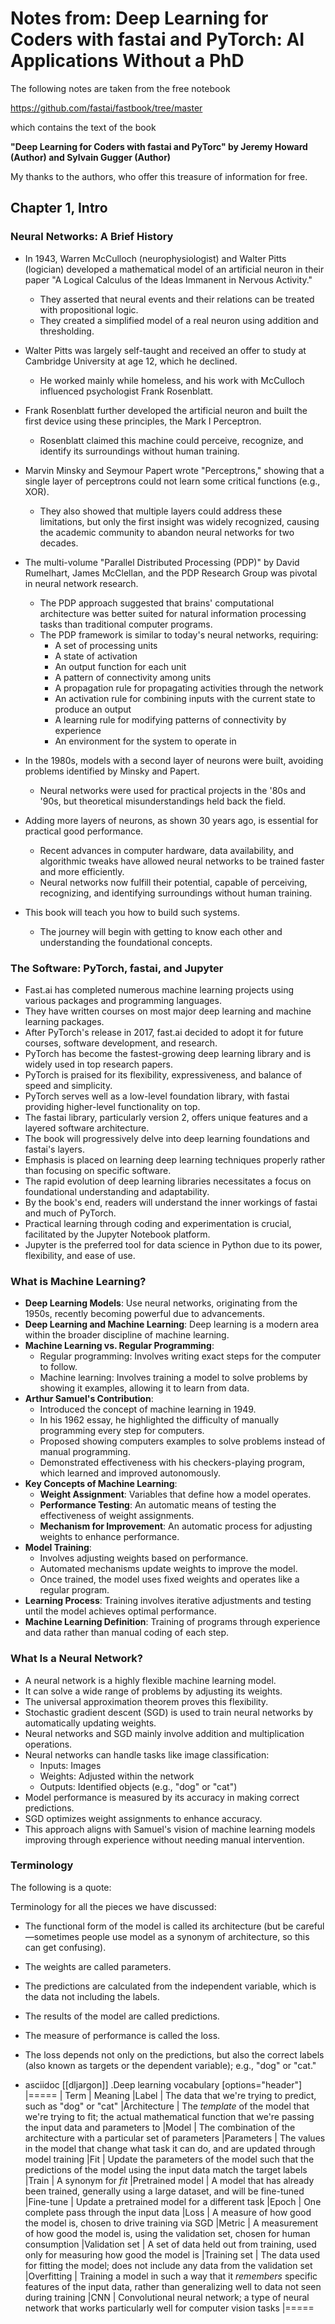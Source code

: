 # Notes from: Deep Learning for Coders with fastai and PyTorch: AI Applications Without a PhD

The following notes are taken from the free notebook

https://github.com/fastai/fastbook/tree/master

which contains the text of the book 

**"Deep Learning for Coders with fastai and PyTorc" 
by Jeremy Howard (Author) and Sylvain Gugger (Author)**

My thanks to the authors, who offer this treasure of information for free.

## Chapter 1, Intro

### Neural Networks: A Brief History

- In 1943, Warren McCulloch (neurophysiologist) and Walter Pitts (logician) developed a mathematical model of an artificial neuron in their paper "A Logical Calculus of the Ideas Immanent in Nervous Activity."
  - They asserted that neural events and their relations can be treated with propositional logic.
  - They created a simplified model of a real neuron using addition and thresholding.

- Walter Pitts was largely self-taught and received an offer to study at Cambridge University at age 12, which he declined.
  - He worked mainly while homeless, and his work with McCulloch influenced psychologist Frank Rosenblatt.

- Frank Rosenblatt further developed the artificial neuron and built the first device using these principles, the Mark I Perceptron.
  - Rosenblatt claimed this machine could perceive, recognize, and identify its surroundings without human training.

- Marvin Minsky and Seymour Papert wrote "Perceptrons," showing that a single layer of perceptrons could not learn some critical functions (e.g., XOR).
  - They also showed that multiple layers could address these limitations, but only the first insight was widely recognized, causing the academic community to abandon neural networks for two decades.

- The multi-volume "Parallel Distributed Processing (PDP)" by David Rumelhart, James McClellan, and the PDP Research Group was pivotal in neural network research.
  - The PDP approach suggested that brains' computational architecture was better suited for natural information processing tasks than traditional computer programs.
  - The PDP framework is similar to today's neural networks, requiring:
    - A set of processing units
    - A state of activation
    - An output function for each unit
    - A pattern of connectivity among units
    - A propagation rule for propagating activities through the network
    - An activation rule for combining inputs with the current state to produce an output
    - A learning rule for modifying patterns of connectivity by experience
    - An environment for the system to operate in

- In the 1980s, models with a second layer of neurons were built, avoiding problems identified by Minsky and Papert.
  - Neural networks were used for practical projects in the '80s and '90s, but theoretical misunderstandings held back the field.

- Adding more layers of neurons, as shown 30 years ago, is essential for practical good performance.
  - Recent advances in computer hardware, data availability, and algorithmic tweaks have allowed neural networks to be trained faster and more efficiently.
  - Neural networks now fulfill their potential, capable of perceiving, recognizing, and identifying surroundings without human training.

- This book will teach you how to build such systems.
  - The journey will begin with getting to know each other and understanding the foundational concepts.

### The Software: PyTorch, fastai, and Jupyter

- Fast.ai has completed numerous machine learning projects using various packages and programming languages.
- They have written courses on most major deep learning and machine learning packages.
- After PyTorch's release in 2017, fast.ai decided to adopt it for future courses, software development, and research.
- PyTorch has become the fastest-growing deep learning library and is widely used in top research papers.
- PyTorch is praised for its flexibility, expressiveness, and balance of speed and simplicity.
- PyTorch serves well as a low-level foundation library, with fastai providing higher-level functionality on top.
- The fastai library, particularly version 2, offers unique features and a layered software architecture.
- The book will progressively delve into deep learning foundations and fastai's layers.
- Emphasis is placed on learning deep learning techniques properly rather than focusing on specific software.
- The rapid evolution of deep learning libraries necessitates a focus on foundational understanding and adaptability.
- By the book's end, readers will understand the inner workings of fastai and much of PyTorch.
- Practical learning through coding and experimentation is crucial, facilitated by the Jupyter Notebook platform.
- Jupyter is the preferred tool for data science in Python due to its power, flexibility, and ease of use.

### What is Machine Learning?

- **Deep Learning Models**: Use neural networks, originating from the 1950s, recently becoming powerful due to advancements.
- **Deep Learning and Machine Learning**: Deep learning is a modern area within the broader discipline of machine learning.
- **Machine Learning vs. Regular Programming**:
  - Regular programming: Involves writing exact steps for the computer to follow.
  - Machine learning: Involves training a model to solve problems by showing it examples, allowing it to learn from data.
- **Arthur Samuel's Contribution**:
  - Introduced the concept of machine learning in 1949.
  - In his 1962 essay, he highlighted the difficulty of manually programming every step for computers.
  - Proposed showing computers examples to solve problems instead of manual programming.
  - Demonstrated effectiveness with his checkers-playing program, which learned and improved autonomously.
- **Key Concepts of Machine Learning**:
  - **Weight Assignment**: Variables that define how a model operates.
  - **Performance Testing**: An automatic means of testing the effectiveness of weight assignments.
  - **Mechanism for Improvement**: An automatic process for adjusting weights to enhance performance.
- **Model Training**:
  - Involves adjusting weights based on performance.
  - Automated mechanisms update weights to improve the model.
  - Once trained, the model uses fixed weights and operates like a regular program.
- **Learning Process**: Training involves iterative adjustments and testing until the model achieves optimal performance.
- **Machine Learning Definition**: Training of programs through experience and data rather than manual coding of each step.
### What Is a Neural Network?

- A neural network is a highly flexible machine learning model.
- It can solve a wide range of problems by adjusting its weights.
- The universal approximation theorem proves this flexibility.
- Stochastic gradient descent (SGD) is used to train neural networks by automatically updating weights.
- Neural networks and SGD mainly involve addition and multiplication operations.
- Neural networks can handle tasks like image classification:
  - Inputs: Images
  - Weights: Adjusted within the network
  - Outputs: Identified objects (e.g., "dog" or "cat")
- Model performance is measured by its accuracy in making correct predictions.
- SGD optimizes weight assignments to enhance accuracy.
- This approach aligns with Samuel's vision of machine learning models improving through experience without needing manual intervention.

### Terminology

The following is a quote:

Terminology for all the pieces we have discussed:

* The functional form of the model is called its architecture (but be careful—sometimes people use model as a synonym of architecture, so this can get confusing).
* The weights are called parameters.
* The predictions are calculated from the independent variable, which is the data not including the labels.
* The results of the model are called predictions.
* The measure of performance is called the loss.
* The loss depends not only on the predictions, but also the correct labels (also known as targets or the dependent variable); e.g., "dog" or "cat."

* asciidoc
[[dljargon]]
.Deep learning vocabulary
[options="header"]
|=====
| Term | Meaning
|Label | The data that we're trying to predict, such as "dog" or "cat"
|Architecture | The _template_ of the model that we're trying to fit; the actual mathematical function that we're passing the input data and parameters to
|Model | The combination of the architecture with a particular set of parameters
|Parameters | The values in the model that change what task it can do, and are updated through model training
|Fit | Update the parameters of the model such that the predictions of the model using the input data match the target labels
|Train | A synonym for _fit_
|Pretrained model | A model that has already been trained, generally using a large dataset, and will be fine-tuned
|Fine-tune | Update a pretrained model for a different task
|Epoch | One complete pass through the input data
|Loss | A measure of how good the model is, chosen to drive training via SGD
|Metric | A measurement of how good the model is, using the validation set, chosen for human consumption
|Validation set | A set of data held out from training, used only for measuring how good the model is
|Training set | The data used for fitting the model; does not include any data from the validation set
|Overfitting | Training a model in such a way that it _remembers_ specific features of the input data, rather than generalizing well to data not seen during training
|CNN | Convolutional neural network; a type of neural network that works particularly well for computer vision tasks
|=====
